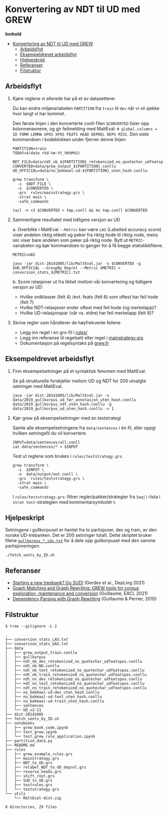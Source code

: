 # Konvertering av NDT til UD med GREW

**Innhold**
- [Konvertering av NDT til UD med GREW](#konvertering-av-ndt-til-ud-med-grew)
  - [Arbeidsflyt](#arbeidsflyt)
  - [Eksempeldrevet arbeidsflyt](#eksempeldrevet-arbeidsflyt)
  - [Hjelpeskript](#hjelpeskript)
  - [Referanser](#referanser)
  - [Filstruktur](#filstruktur)

## Arbeidsflyt

1. Kjøre reglene vi allerede har på et av datasettene: 
  
    Du kan endre miljøvariabelen `PARTITION` fra `train` til `dev` når vi vil sjekke hvor langt vi har kommet.

    Den første linjen i den konverterte conll-filen `$CONVERTED` lister opp kolonnenavnene, og gir feilmelding med MaltEval: `# global.columns = ID FORM LEMMA UPOS XPOS FEATS HEAD DEPREL DEPS MISC`. Den siste kommandoen i kodeblokken under fjerner denne linjen.

    ```
    PARTITION=train
    TODAY=$(date +%d-%m-%Y_%H%M%S)

    NDT_FILE=data/ndt_nb_${PARTITION}_retokenized_no_quotechar_udfeatspos.conllu
    CONVERTED=data/grew_output_${PARTITION}.conllu
    UD_OFFICIAL=data/no_bokmaal-ud-${PARTITION}_uten_hash.conllu

    grew transform \
      -i  $NDT_FILE \
      -o  $CONVERTED \
      -grs  rules/mainstrategy.grs \
      -strat main \
      -safe_commands

    tail -n +2 $CONVERTED > tmp.conll && mv tmp.conll $CONVERTED
    ```

2. Sammenligne resultatet med tidligere versjon av UD 

   a. Overblikk i MaltEval
   `--Metric` kan være `LAS` (Labelled accuracy score) viser andelen riktig etikett og peker fra riktig hode til riktig node, mens `UAS` viser bare andelen som peker på riktig node. Bytt ut `METRIC`-variabelen og kjør kommandoen to ganger for å få begge statistikkfilene.

    ```
    METRIC=UAS

    java -jar dist-20141005/lib/MaltEval.jar -s $CONVERTED -g $UD_OFFICIAL --GroupBy Deprel --Metric $METRIC > conversion_stats_${METRIC}.txt
    ```

   b. Score relasjoner ut fra likhet mellom vår konvertering og tidligere versjon av UD:
      - Hvilke ordklasser (felt 4) /evt. feats (felt 6) som oftest har feil hode (felt 7)
      - Hvilke NDT-relasjoner ender oftest med feil hode (og merkelapp)?
      - Hvilke UD-relasjonspar (vår vs. eldre) har feil merkelapp (felt 8)?

3. Skrive regler som håndterer de høyfrekvente feilene
     - Legg inn regel i en grs-fil i [rules/](./rules/)
     - Legg inn referanse til regelsett eller regel i [mainstrategy.grs](./rules/mainstrategy.grs)
     - Dokumentasjon på regelsyntaks på [grew.fr](https://grew.fr/doc/rule/)



## Eksempeldrevet arbeidsflyt
1.  Finn eksempelsetninger på et syntaktisk fenomen med MaltEval.

    Se på strukturelle forskjeller mellom UD og NDT for 200 utvalgte setninger med MaltEval. 

      ```
      java -jar dist-20141005/lib/MaltEval.jar -s data/2019_gullkorpus_ud_før_annotasjon_uten_hash.conllu data/2019_gullkorpus_ndt_uten_hash.conllu -g data/2019_gullkorpus_ud_uten_hash.conllu -v 1
      ```

2.  Kjør grew på eksempelsetninger med en teststrategi 

    Samle alle eksempelsetningene fra `data/sentences` i én fil, eller oppgi hvilken setningsfil du vil konvertere. 

    ```
    INPUT=data/sentences/all.conll
    cat data/sentences/* > $INPUT
    ```

    Test ut reglene som brukes i `rules/teststrategy.grs`.

    ```
    grew transform \
      -i  $INPUT \
      -o  data/output/out.conll \
      -grs  rules/teststrategy.grs \
      -strat main \
      -safe_commands
    ```

    I `rules/teststrategy.grs`: filtrer regler/pakker/strategier fra `Seq()`-lista i `strat test`-strategien med kommentarsymbolet `%`

## Hjelpeskript 

Setningene i gullkorpuset er hentet fra to partisjoner, dev og train, av den norske UD-trebanken. Det er 200 setninger totalt.
Dette skriptet bruker filene [`gullkorpus_*_ids.txt`](./data/gullkorpus/) for å dele opp gullkorpuset med den samme partisjoneringen.

```
./fetch_sents_by_ID.sh
```

## Referanser
* [Starting a new treebank? Go SUD!](https://aclanthology.org/2021.depling-1.4) (Gerdes et al., DepLing 2021)
* [Graph Matching and Graph Rewriting: GREW tools for corpus exploration, maintenance and conversion](https://aclanthology.org/2021.eacl-demos.21) (Guillaume, EACL 2021)
* [Dependency Parsing with Graph Rewriting](https://aclanthology.org/W15-2204) (Guillaume & Perrier, 2015)


## Filstruktur

```
$ tree --gitignore -L 2 

.
├── conversion_stats_LAS.txt
├── conversion_stats_UAS.txt
├── data
│   ├── grew_output_train.conllu
│   ├── gullkorpus
│   ├── ndt_nb_dev_retokenized_no_quotechar_udfeatspos.conllu
│   ├── ndt_nb-NO.conllu
│   ├── ndt_nb_test_retokenized_no_quotechar_udfeatspos.conllu
│   ├── ndt_nb_train_retokenized_no_quotechar_udfeatspos.conllu
│   ├── ndt_nn_dev_retokenized_no_quotechar_udfeatspos.conllu
│   ├── ndt_nn_test_retokenized_no_quotechar_udfeatspos.conllu
│   ├── ndt_nn_train_retokenized_no_quotechar_udfeatspos.conllu
│   ├── no_bokmaal-ud-dev_uten_hash.conllu
│   ├── no_bokmaal-ud-test_uten_hash.conllu
│   ├── no_bokmaal-ud-train_uten_hash.conllu
│   ├── sentences
│   └── UD_v2-11
├── dist-20141005
├── fetch_sents_by_ID.sh
├── notebooks
│   ├── grew_book_code.ipynb
│   ├── test_grew.ipynb
│   └── test_grew_rule_application.ipynb
├── partition_data.py
├── README.md
├── rules
│   ├── grew_example_rules.grs
│   ├── mainstrategy.grs
│   ├── NDT_to_UD.grs
│   ├── relabel_NDT_to_UD_deprel.grs
│   ├── reverse_heads.grs
│   ├── shift_root.grs
│   ├── SUD_to_UD.grs
│   ├── testrules.grs
│   └── teststrategy.grs
└── utils
    └── MaltEval-dist.zip

8 directories, 29 files
```
